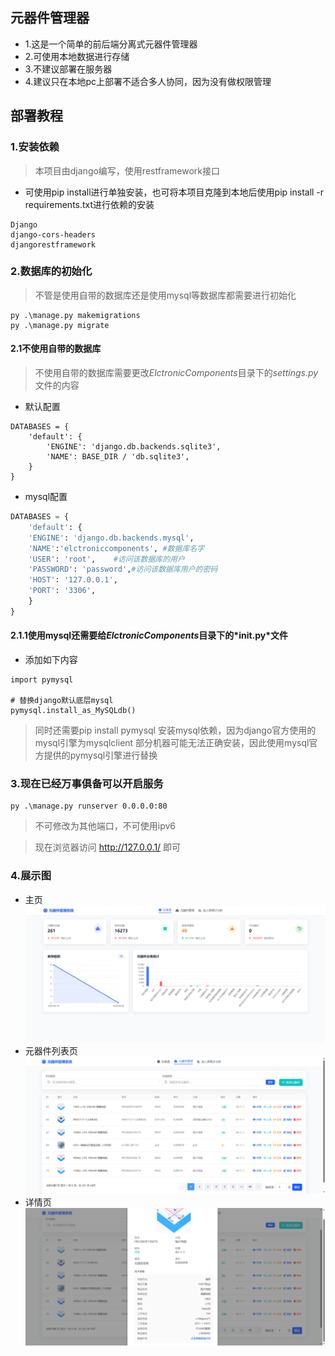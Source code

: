 ## 元器件管理器
- 1.这是一个简单的前后端分离式元器件管理器
- 2.可使用本地数据进行存储
- 3.不建议部署在服务器
- 4.建议只在本地pc上部署不适合多人协同，因为没有做权限管理


## 部署教程
### 1.安装依赖
> 本项目由django编写，使用restframework接口

- 可使用pip install进行单独安装，也可将本项目克隆到本地后使用pip install -r requirements.txt进行依赖的安装
```
Django
django-cors-headers
djangorestframework
```

### 2.数据库的初始化
> 不管是使用自带的数据库还是使用mysql等数据库都需要进行初始化

```
py .\manage.py makemigrations
py .\manage.py migrate
```

#### 2.1不使用自带的数据库
> 不使用自带的数据库需要更改*ElctronicComponents*目录下的*settings.py*文件的内容
- 默认配置
```
DATABASES = {
    'default': {
        'ENGINE': 'django.db.backends.sqlite3',
        'NAME': BASE_DIR / 'db.sqlite3',
    }
}
```
- mysql配置
```python
DATABASES = {
    'default': {
    'ENGINE': 'django.db.backends.mysql',
    'NAME':'elctroniccomponents', #数据库名字
    'USER': 'root',    #访问该数据库的用户
    'PASSWORD': 'password',#访问该数据库用户的密码
    'HOST': '127.0.0.1',
    'PORT': '3306',
    }
}
```
#### 2.1.1使用mysql还需要给*ElctronicComponents*目录下的*__init__.py*文件
- 添加如下内容
```
import pymysql

# 替换django默认底层mysql
pymysql.install_as_MySQLdb()
```
> 同时还需要pip install pymysql 安装mysql依赖，因为django官方使用的mysql引擎为mysqlclient 部分机器可能无法正确安装，因此使用mysql官方提供的pymysql引擎进行替换

### 3.现在已经万事俱备可以开启服务
```
py .\manage.py runserver 0.0.0.0:80
```
> 不可修改为其他端口，不可使用ipv6

> 现在浏览器访问 http://127.0.0.1/ 即可

### 4.展示图
- 主页
![](./images/1.png)
- 元器件列表页
![](./images/2.png)
- 详情页
![](./images/3.png)